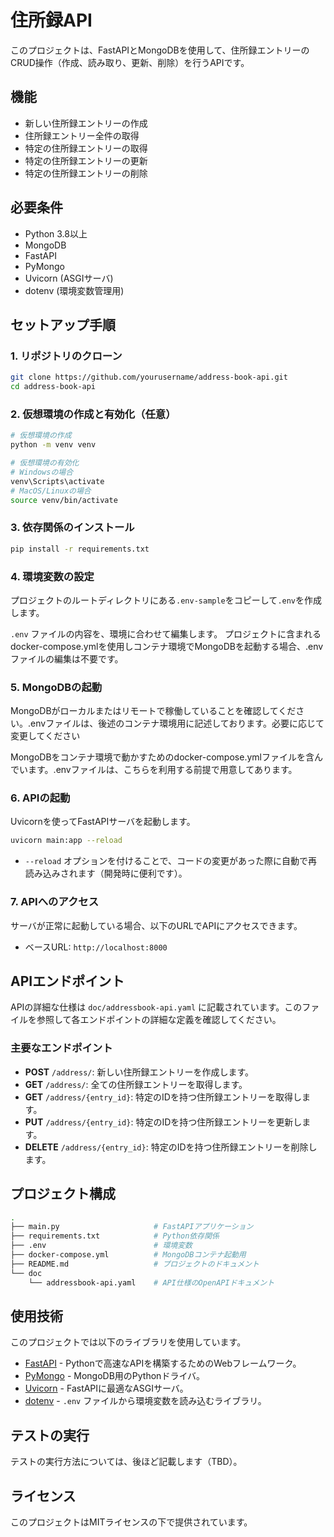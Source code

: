 # 住所録API

このプロジェクトは、FastAPIとMongoDBを使用して、住所録エントリーのCRUD操作（作成、読み取り、更新、削除）を行うAPIです。

## 機能

- 新しい住所録エントリーの作成
- 住所録エントリー全件の取得
- 特定の住所録エントリーの取得
- 特定の住所録エントリーの更新
- 特定の住所録エントリーの削除

## 必要条件

- Python 3.8以上
- MongoDB
- FastAPI
- PyMongo
- Uvicorn (ASGIサーバ)
- dotenv (環境変数管理用)

## セットアップ手順

### 1. リポジトリのクローン

```bash
git clone https://github.com/yourusername/address-book-api.git
cd address-book-api
```

### 2. 仮想環境の作成と有効化（任意）

```bash
# 仮想環境の作成
python -m venv venv

# 仮想環境の有効化
# Windowsの場合
venv\Scripts\activate
# MacOS/Linuxの場合
source venv/bin/activate
```

### 3. 依存関係のインストール

```bash
pip install -r requirements.txt
```

### 4. 環境変数の設定
プロジェクトのルートディレクトリにある`.env-sample`をコピーして`.env`を作成します。

`.env` ファイルの内容を、環境に合わせて編集します。
プロジェクトに含まれるdocker-compose.ymlを使用しコンテナ環境でMongoDBを起動する場合、.envファイルの編集は不要です。

### 5. MongoDBの起動

MongoDBがローカルまたはリモートで稼働していることを確認してください。.envファイルは、後述のコンテナ環境用に記述しております。必要に応じて変更してください

MongoDBをコンテナ環境で動かすためのdocker-compose.ymlファイルを含んでいます。.envファイルは、こちらを利用する前提で用意してあります。


### 6. APIの起動

Uvicornを使ってFastAPIサーバを起動します。

```bash
uvicorn main:app --reload
```

- `--reload` オプションを付けることで、コードの変更があった際に自動で再読み込みされます（開発時に便利です）。

### 7. APIへのアクセス

サーバが正常に起動している場合、以下のURLでAPIにアクセスできます。

- ベースURL: `http://localhost:8000`

## APIエンドポイント

APIの詳細な仕様は `doc/addressbook-api.yaml` に記載されています。このファイルを参照して各エンドポイントの詳細な定義を確認してください。

### 主要なエンドポイント

- **POST** `/address/`: 新しい住所録エントリーを作成します。
- **GET** `/address/`: 全ての住所録エントリーを取得します。
- **GET** `/address/{entry_id}`: 特定のIDを持つ住所録エントリーを取得します。
- **PUT** `/address/{entry_id}`: 特定のIDを持つ住所録エントリーを更新します。
- **DELETE** `/address/{entry_id}`: 特定のIDを持つ住所録エントリーを削除します。

## プロジェクト構成

```bash
.
├── main.py                     # FastAPIアプリケーション
├── requirements.txt            # Python依存関係
├── .env                        # 環境変数
├── docker-compose.yml          # MongoDBコンテナ起動用
├── README.md                   # プロジェクトのドキュメント
└── doc
    └── addressbook-api.yaml    # API仕様のOpenAPIドキュメント
```

## 使用技術

このプロジェクトでは以下のライブラリを使用しています。

- [FastAPI](https://fastapi.tiangolo.com/) - Pythonで高速なAPIを構築するためのWebフレームワーク。
- [PyMongo](https://pymongo.readthedocs.io/en/stable/) - MongoDB用のPythonドライバ。
- [Uvicorn](https://www.uvicorn.org/) - FastAPIに最適なASGIサーバ。
- [dotenv](https://pypi.org/project/python-dotenv/) - `.env` ファイルから環境変数を読み込むライブラリ。

## テストの実行

テストの実行方法については、後ほど記載します（TBD）。

## ライセンス

このプロジェクトはMITライセンスの下で提供されています。
